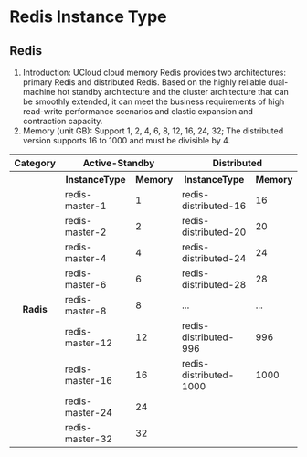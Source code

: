 # Redis Instance Type

## Redis

1) Introduction: UCloud cloud memory Redis provides two architectures: primary Redis and distributed Redis. Based on the highly reliable dual-machine hot standby architecture and the cluster architecture that can be smoothly extended, it can meet the business requirements of high read-write performance scenarios and elastic expansion and contraction capacity.
2) Memory (unit GB): Support 1, 2, 4, 6, 8, 12, 16, 24, 32; The distributed version supports 16 to 1000 and must be divisible by 4.

<table>
    <tr>
        <th colspan="1">Category</th>
        <th colspan="2">Active-Standby</th>
        <th colspan="2">Distributed</th>
    </tr>
    <tr>
        <th rowspan="18">Radis</th>
        <th>InstanceType</th>
        <th>Memory</th>
        <th>InstanceType</th>
        <th>Memory</th>        
    </tr>
    <tr>
        <td>redis-master-1</td>    
        <td>1</td>
        <td>redis-distributed-16</td>    
        <td>16</td>                   
    </tr>
    <tr>
        <td>redis-master-2</td>    
        <td>2</td>
        <td>redis-distributed-20</td>    
        <td>20</td>                   
    </tr>
    <tr>
        <td>redis-master-4</td>    
        <td>4</td>
        <td>redis-distributed-24</td>    
        <td>24</td>                   
    </tr>
    <tr>
        <td>redis-master-6</td>    
        <td>6</td>
        <td>redis-distributed-28</td>    
        <td>28</td>                   
    </tr>
    <tr>
        <td>redis-master-8</td>    
        <td>8</td>
        <td>...</td>    
        <td>...</td>                   
    </tr>
    <tr>
        <td>redis-master-12</td>    
        <td>12</td>
        <td>redis-distributed-996</td>    
        <td>996</td>                   
    </tr>
    <tr>
        <td>redis-master-16</td>    
        <td>16</td>
        <td>redis-distributed-1000</td>    
        <td>1000</td>                   
    </tr>
    <tr>
        <td>redis-master-24</td>    
        <td>24</td>                  
    </tr>
    <tr>
        <td>redis-master-32</td>    
        <td>32</td>               
    </tr>
</table>

